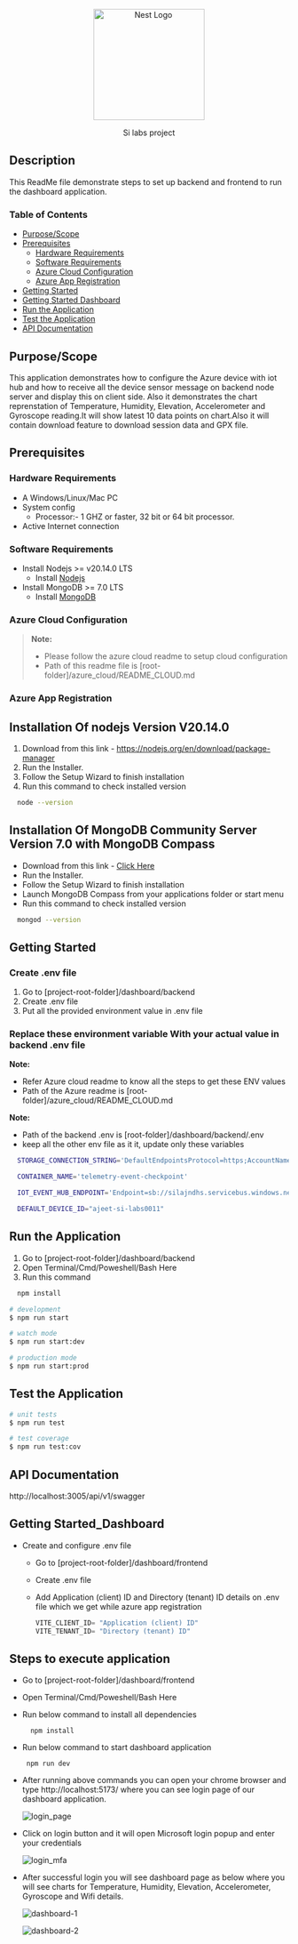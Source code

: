 <p align="center">
  <a href="http://nestjs.com/" target="blank"><img src="https://news.silabs.com/download/silicon-labs-logo-red-2014-1538x769px_1.jpg" width="200" alt="Nest Logo" /></a>
</p>

  <p align="center">Si labs project</p>

## Description

This ReadMe file demonstrate steps to set up backend and frontend to run the dashboard application.

### Table of Contents

- [Purpose/Scope](#purposescope)
- [Prerequisites](#prerequisites)
  - [Hardware Requirements](#hardware-requirements)
  - [Software Requirements](#software-requirements)
  - [Azure Cloud Configuration](#azure-cloud-configuration)
  - [Azure App Registration](#azure-app-registration)
- [Getting Started](#getting-started)
- [Getting Started Dashboard](#getting-started-dashboard)
- [Run the Application](#run-the-application)
- [Test the Application](#test-the-application)
- [API Documentation](#api-documentation)

## Purpose/Scope

This application demonstrates how to configure the Azure device with iot hub and how to receive all the device sensor message on backend node server and display this on client side.
Also it demonstrates the chart reprenstation of Temperature, Humidity, Elevation, Accelerometer and Gyroscope reading.It will show latest 10 data points on chart.Also it will contain download feature to download session data and GPX file.

## Prerequisites

### Hardware Requirements

- A Windows/Linux/Mac PC
- System config
  - Processor:- 1 GHZ or faster, 32 bit or 64 bit processor.
- Active Internet connection

### Software Requirements

- Install Nodejs >= v20.14.0 LTS
  - Install [Nodejs](#hardware-requirements)
- Install MongoDB >= 7.0 LTS
  - Install [MongoDB](#hardware-requirements)

### Azure Cloud Configuration

> **Note:**
>
> - Please follow the azure cloud readme to setup cloud configuration
> - Path of this readme file is [root-folder]/azure_cloud/README_CLOUD.md

### Azure App Registration


## Installation Of nodejs Version V20.14.0

1. Download from this link - https://nodejs.org/en/download/package-manager
2. Run the Installer.
3. Follow the Setup Wizard to finish installation
4. Run this command to check installed version

```bash
  node --version
```

## Installation Of MongoDB Community Server Version 7.0 with MongoDB Compass

- Download from this link - [Click Here](https://www.mongodb.com/try/download/community)
- Run the Installer.
- Follow the Setup Wizard to finish installation
- Launch MongoDB Compass from your applications folder or start menu
- Run this command to check installed version

```bash
  mongod --version
```

## Getting Started

### Create .env file

1. Go to [project-root-folder]/dashboard/backend
2. Create .env file
3. Put all the provided environment value in .env file

### Replace these environment variable With your actual value in backend .env file

**Note:**

- Refer Azure cloud readme to know all the steps to get these ENV values
- Path of the Azure readme is [root-folder]/azure_cloud/README_CLOUD.md

**Note:**

- Path of the backend .env is
  [root-folder]/dashboard/backend/.env
- keep all the other env file as it it, update only these variables

```bash
  STORAGE_CONNECTION_STRING='DefaultEndpointsProtocol=https;AccountName=sa1sasyd;AccountKey=rn3fsfwfvfdQs2Hi3sqwcA99OsNLASPSRvnTXCotbEfsdfwersadasUf4CQfpOv1PQsfiujklhadscjnjkdf+AStW3+MGw==;EndpointSuffix=core.windows.net'

  CONTAINER_NAME='telemetry-event-checkpoint'

  IOT_EVENT_HUB_ENDPOINT='Endpoint=sb://silajndhs.servicebus.windows.net/;SharedAccessKeyName=telemetry-event-listen-policy;SharedAccessKey=m4hsjfhksnjfn/ddskhkjjsd+asdasdAEhGdajNM=;EntityPath=telemetry-event'

  DEFAULT_DEVICE_ID="ajeet-si-labs0011"
```

## Run the Application

1. Go to [project-root-folder]/dashboard/backend
2. Open Terminal/Cmd/Poweshell/Bash Here
3. Run this command

```bash
  npm install
```

```bash
# development
$ npm run start

# watch mode
$ npm run start:dev

# production mode
$ npm run start:prod
```

## Test the Application

```bash
# unit tests
$ npm run test

# test coverage
$ npm run test:cov
```

## API Documentation

http://localhost:3005/api/v1/swagger

## Getting Started_Dashboard

- Create and configure .env file

  - Go to [project-root-folder]/dashboard/frontend
  - Create .env file
  - Add Application (client) ID and Directory (tenant) ID details on .env file which we get while azure app registration

    ```c
    VITE_CLIENT_ID= "Application (client) ID"
    VITE_TENANT_ID= "Directory (tenant) ID"
    ```

## Steps to execute application

- Go to [project-root-folder]/dashboard/frontend
- Open Terminal/Cmd/Poweshell/Bash Here
- Run below command to install all dependencies
  ```
    npm install
  ```
- Run below command to start dashboard application
  ```
   npm run dev
  ```
- After running above commands you can open your chrome browser and type http://localhost:5173/ where you can see login page of our dashboard application.

  ![login_page](frontend/images/login-page.png)

- Click on login button and it will open Microsoft login popup and enter your credentials

  ![login_mfa](frontend/images/login-mfa.png)

- After successful login you will see dashboard page as below where you will see charts for Temperature, Humidity, Elevation, Accelerometer, Gyroscope and Wifi details.

  ![dashboard-1](frontend/images/dashboard-1.png)

  ![dashboard-2](frontend/images/dashboard-2.png)
